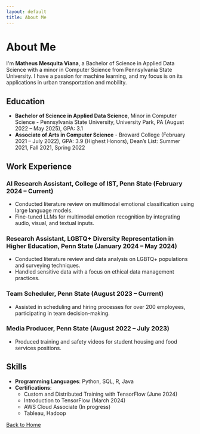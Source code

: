 ```yaml
---
layout: default
title: About Me
---
```


# About Me

I'm **Matheus Mesquita Viana**, a Bachelor of Science in Applied Data Science with a minor in Computer Science from Pennsylvania State University. I have a passion for machine learning, and my focus is on its applications in urban transportation and mobility.

## Education

- **Bachelor of Science in Applied Data Science**, Minor in Computer Science - Pennsylvania State University, University Park, PA (August 2022 – May 2025), GPA: 3.1
- **Associate of Arts in Computer Science** - Broward College (February 2021 – July 2022), GPA: 3.9 (Highest Honors), Dean’s List: Summer 2021, Fall 2021, Spring 2022

## Work Experience

### AI Research Assistant, College of IST, Penn State (February 2024 – Current)
- Conducted literature review on multimodal emotional classification using large language models.
- Fine-tuned LLMs for multimodal emotion recognition by integrating audio, visual, and textual inputs.

### Research Assistant, LGBTQ+ Diversity Representation in Higher Education, Penn State (January 2024 – May 2024)
- Conducted literature review and data analysis on LGBTQ+ populations and surveying techniques.
- Handled sensitive data with a focus on ethical data management practices.

### Team Scheduler, Penn State (August 2023 – Current)
- Assisted in scheduling and hiring processes for over 200 employees, participating in team decision-making.

### Media Producer, Penn State (August 2022 – July 2023)
- Produced training and safety videos for student housing and food services positions.

## Skills

- **Programming Languages**: Python, SQL, R, Java
- **Certifications**:
  - Custom and Distributed Training with TensorFlow (June 2024)
  - Introduction to TensorFlow (March 2024)
  - AWS Cloud Associate (In progress)
  - Tableau, Hadoop

[Back to Home](index.md)
